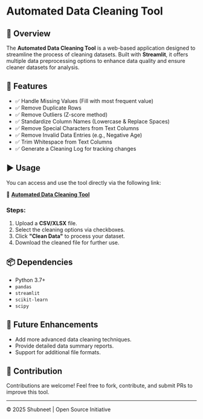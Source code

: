 # Automated Data Cleaning Tool

## 📌 Overview
The **Automated Data Cleaning Tool** is a web-based application designed to streamline the process of cleaning datasets. Built with **Streamlit**, it offers multiple data preprocessing options to enhance data quality and ensure cleaner datasets for analysis.

## 🚀 Features
- ✅ Handle Missing Values (Fill with most frequent value)
- ✅ Remove Duplicate Rows
- ✅ Remove Outliers (Z-score method)
- ✅ Standardize Column Names (Lowercase & Replace Spaces)
- ✅ Remove Special Characters from Text Columns
- ✅ Remove Invalid Data Entries (e.g., Negative Age)
- ✅ Trim Whitespace from Text Columns
- ✅ Generate a Cleaning Log for tracking changes

## ▶️ Usage
You can access and use the tool directly via the following link:

🔗 **[Automated Data Cleaning Tool](https://automateddatacleaningtool.streamlit.app/)**

### Steps:
1. Upload a **CSV/XLSX** file.
2. Select the cleaning options via checkboxes.
3. Click **"Clean Data"** to process your dataset.
4. Download the cleaned file for further use.

## 📦 Dependencies
- Python 3.7+
- `pandas`
- `streamlit`
- `scikit-learn`
- `scipy`

## 🎯 Future Enhancements
- Add more advanced data cleaning techniques.
- Provide detailed data summary reports.
- Support for additional file formats.

## 📩 Contribution
Contributions are welcome! Feel free to fork, contribute, and submit PRs to improve this tool.

---
© 2025 Shubneet | Open Source Initiative
